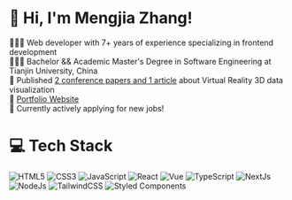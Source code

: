# 👋 Hi, I'm Mengjia Zhang!
👩🏻‍💻 Web developer with 7+ years of experience specializing in frontend development<br/>
👩🏻‍🎓 Bachelor && Academic Master's Degree in Software Engineering at Tianjin University, China<br/>
🎨 Published [2 conference papers and 1 article](https://www.researchgate.net/profile/Mengjia-Zhang/publications) about Virtual Reality 3D data visualization<br/>
🌷 [Portfolio Website](https://zhangmengjia.vercel.app/)<br/>
💭 Currently actively applying for new jobs!<br/>

# 💻 Tech Stack
<!-- Badges from https://github.com/Ileriayo/markdown-badges -->
![HTML5](https://img.shields.io/badge/html5-%23E34F26.svg?style=for-the-badge&logo=html5&logoColor=white)
![CSS3](https://img.shields.io/badge/css3-%231572B6.svg?style=for-the-badge&logo=css3&logoColor=white)
![JavaScript](https://img.shields.io/badge/javascript-%23323330.svg?style=for-the-badge&logo=javascript&logoColor=%23F7DF1E)
![React](https://img.shields.io/badge/react-%2320232a.svg?style=for-the-badge&logo=react&logoColor=%2361DAFB)
![Vue](https://img.shields.io/badge/Vue.js-35495E?style=for-the-badge&logo=vuedotjs&logoColor=4FC08D)
![TypeScript](https://img.shields.io/badge/typescript-%23007ACC.svg?style=for-the-badge&logo=typescript&logoColor=white)
![NextJs](https://img.shields.io/badge/next.js-000000?style=for-the-badge&logo=nextdotjs&logoColor=white)
![NodeJs](https://img.shields.io/badge/node.js-339933?style=for-the-badge&logo=Node.js&logoColor=white)
![TailwindCSS](https://img.shields.io/badge/tailwindcss-%2338B2AC.svg?style=for-the-badge&logo=tailwind-css&logoColor=white)
![Styled Components](https://img.shields.io/badge/styled--components-DB7093?style=for-the-badge&logo=styled-components&logoColor=white)<br/>

